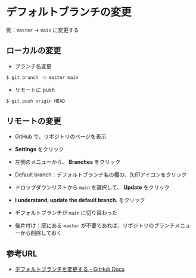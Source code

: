# デフォルトブランチの変更

例：`master` → `main` に変更する

## ローカルの変更

- ブランチ名変更

```bash
$ git branch -m master main
```

- リモートに push

```bash
$ git push origin HEAD
```

## リモートの変更

- GitHub で、リポジトリのページを表示

- **Settings** をクリック

- 左側のメニューから、 **Branches** をクリック

- Default branch：デフォルトブランチ名の欄の、矢印アイコンをクリック

- ドロップダウンリストから `main` を選択して、 **Update** をクリック

- **I understand, update the default branch.** をクリック

- デフォルトブランチが `main` に切り替わった

- 後片付け：既にある `master` が不要であれば、リポジトリのブランチメニューから削除しておく

## 参考URL

- [デフォルトブランチを変更する - GitHub Docs](https://docs.github.com/ja/github/administering-a-repository/changing-the-default-branch)
